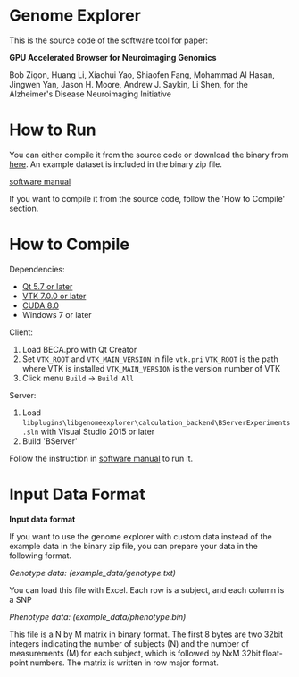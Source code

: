 Genome Explorer
===================================

This is the source code of the software tool for paper:

**GPU Accelerated Browser for Neuroimaging Genomics**

Bob Zigon, Huang Li, Xiaohui Yao, Shiaofen Fang, Mohammad Al Hasan, Jingwen Yan, Jason H. Moore, Andrew J. Saykin, Li Shen, for the Alzheimer's Disease Neuroimaging Initiative

How to Run
==========

You can either compile it from the source code or download the binary from [here](http://www.iu.edu/~beca/BECA-GenomicExplorer.zip). 
An example dataset is included in the binary zip file.

[software manual](http://www.iu.edu/~beca/asserts/BECA_Software_Manual_GenomeExplorer.pdf)

If you want to compile it from the source code, follow the 'How to Compile' section.

How to Compile
==============

Dependencies:
* [Qt 5.7 or later](https://www.qt.io/)
* [VTK 7.0.0 or later](https://www.vtk.org/)
* [CUDA 8.0](https://developer.nvidia.com/cuda-toolkit)
* Windows 7 or later

Client:
1. Load BECA.pro with Qt Creator
2. Set `VTK_ROOT` and `VTK_MAIN_VERSION` in file `vtk.pri`
`VTK_ROOT` is the path where VTK is installed
`VTK_MAIN_VERSION` is the version number of VTK
3. Click menu `Build` -> `Build All`

Server:
1. Load `libplugins\libgenomeexplorer\calculation_backend\BServerExperiments.sln` with Visual Studio 2015 or later
2. Build 'BServer'

Follow the instruction in [software manual](http://www.iu.edu/~beca/asserts/BECA_Software_Manual_GenomeExplorer.pdf) to run it.


Input Data Format
=================

**Input data format**

If you want to use the genome explorer with custom data instead of the example data in the binary zip file, you can prepare your data in the following format.

*Genotype data: (example_data/genotype.txt)*

You can load this file with Excel. Each row is a subject, and each column is a SNP


*Phenotype data: (example_data/phenotype.bin)*

This file is a N by M matrix in binary format. The first 8 bytes are two 32bit integers indicating the number of subjects (N) and the number of measurements (M) for each subject, which is followed by NxM 32bit float-point numbers. The matrix is written in row major format.

